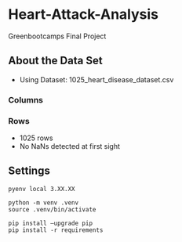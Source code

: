 # Heart-Attack-Analysis
Greenbootcamps Final Project

## About the Data Set
* Using Dataset: 1025_heart_disease_dataset.csv

### Columns
### Rows
* 1025 rows
* No NaNs detected at first sight

## Settings
````
pyenv local 3.XX.XX

python -m venv .venv
source .venv/bin/activate

pip install —upgrade pip
pip install -r requirements 
````
